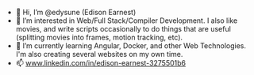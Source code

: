 - 👋 Hi, I’m @edysune (Edison Earnest)
- 👀 I’m interested in Web/Full Stack/Compiler Development. I also like movies, and write scripts occasionally to do things that are useful (splitting movies into frames, motion tracking, etc).
- 🌱 I’m currently learning Angular, Docker, and other Web Technologies. I'm also creating several websites on my own time.
- 📫 www.linkedin.com/in/edison-earnest-3275501b6
